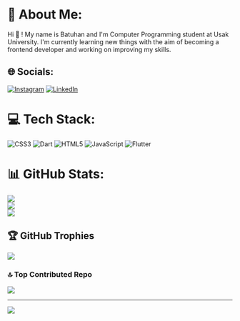 # 💫 About Me:
Hi 👋 ! My name is Batuhan and I'm Computer Programming student at Usak University. I'm currently learning new things with the aim of becoming a frontend developer and working on improving my skills.


## 🌐 Socials:
[![Instagram](https://img.shields.io/badge/Instagram-%23E4405F.svg?logo=Instagram&logoColor=white)](https://instagram.com/batudv) [![LinkedIn](https://img.shields.io/badge/LinkedIn-%230077B5.svg?logo=linkedin&logoColor=white)](https://linkedin.com/in/batuhan-deveci-115b99183/) 

# 💻 Tech Stack:
![CSS3](https://img.shields.io/badge/css3-%231572B6.svg?style=for-the-badge&logo=css3&logoColor=white) ![Dart](https://img.shields.io/badge/dart-%230175C2.svg?style=for-the-badge&logo=dart&logoColor=white) ![HTML5](https://img.shields.io/badge/html5-%23E34F26.svg?style=for-the-badge&logo=html5&logoColor=white) ![JavaScript](https://img.shields.io/badge/javascript-%23323330.svg?style=for-the-badge&logo=javascript&logoColor=%23F7DF1E) ![Flutter](https://img.shields.io/badge/Flutter-%2302569B.svg?style=for-the-badge&logo=Flutter&logoColor=white)
# 📊 GitHub Stats:
![](https://github-readme-stats.vercel.app/api?username=Batudv&theme=tokyonight&hide_border=false&include_all_commits=true&count_private=false)<br/>
![](https://github-readme-streak-stats.herokuapp.com/?user=Batudv&theme=tokyonight&hide_border=false)<br/>
![](https://github-readme-stats.vercel.app/api/top-langs/?username=Batudv&theme=tokyonight&hide_border=false&include_all_commits=true&count_private=false&layout=compact)

## 🏆 GitHub Trophies
![](https://github-profile-trophy.vercel.app/?username=Batudv&theme=tokyonight&no-frame=true&no-bg=true&margin-w=4)

### 🔝 Top Contributed Repo
![](https://github-contributor-stats.vercel.app/api?username=Batudv&limit=5&theme=tokyonight&combine_all_yearly_contributions=true)

---
[![](https://visitcount.itsvg.in/api?id=Batudv&icon=8&color=6)](https://visitcount.itsvg.in)

<!-- Proudly created with GPRM ( https://gprm.itsvg.in ) -->

